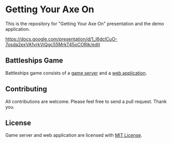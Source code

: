# Getting Your Axe On

This is the repository for "Getting Your Axe On" presentation and the demo application.

https://docs.google.com/presentation/d/1_l6dclCuO-7osda2exVA1vrkViQgc55MrkT45oCORik/edit

## Battleships Game

Battleships game consists of a [game server](SERVER.md) and a [web application](ui/README.md).

## Contributing

All contributions are welcome. Please feel free to send a pull request. Thank you.

## License

Game server and web application are licensed with [MIT License](LICENSE).
